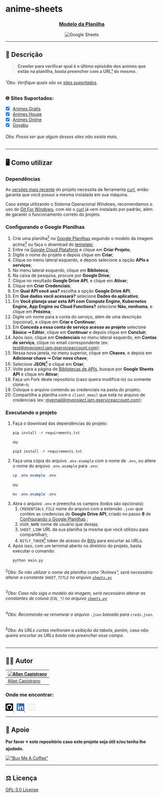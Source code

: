 # anime-sheets

<h3 align="center">
  <a href="https://github.com/AllanCapistrano/anime-sheets/releases/tag/1.0" target="_blank">Modelo da Planilha</a>
</h3>
<p align="center">
  <img src="https://i.imgur.com/b46LpT2.png" alt="Google Sheets">
</p>

---

## 📖 Descrição

> **Crawler para verificar qual é o último episódio dos animes que estão na planilha, basta preencher com a URL[¹](#obs-verifique-quais-são-os-sites-suportados) do mesmo.**

###### ¹Obs: Verifique quais são os [sites suportados](#-sites-suportados).

### 🌐 Sites Suportados:

- [x] [Animes Gratis](https://animesgratis.org)
- [x] [Animes House](https://animeshouse.net/)
- [x] [Animes Online](https://animesonline.nz/)
- [x] [Goyabu](https://goyabu.com/)

###### Obs: Possa ser que algum desses sites não exista mais.
---

## 🖥️ Como utilizar

### Dependências 

As [versões mais recente](https://github.com/AllanCapistrano/anime-sheets/tree/v1.1.1) do projeto necessita da ferramenta [curl](https://curl.se/download.html), então garanta que você possui a mesma instalada em sua máquina.

Caso esteja utilizando o Sistema Operacional *Windows*, recomendamos o uso do [Git For Windows](https://gitforwindows.org/), com ele o [curl](https://curl.se/download.html) já vem instalado por padrão, além de garantir o funcionamento correto do projeto.


### Configurando o Google Planilhas

1. Crie uma planilha[<sup>2</sup>](#2obs-se-não-utilizar-o-nome-da-planilha-como-animes-será-necessário-alterar-a-constante-sheet_title-no-arquivo-sheetspy) no [Google Planilhas](https://www.google.com/sheets/about/) seguindo o modelo da imagem acima[<sup>3</sup>](#3obs-caso-não-siga-o-modelo-da-imagem-será-necessário-alterar-as-constantes-de-coluna-col_-no-arquivo-sheetspy) ou faça o download do [template](https://github.com/AllanCapistrano/anime-sheets/releases/tag/1.0);
2. Entre na [Google Cloud Plataform](https://console.cloud.google.com) e clique em **Criar Projeto**;
3. Digite o nome do projeto e depois clique em **Criar**;
4. Clique no menu lateral esquerdo, e depois selecione a opção **APIs e serviços**;
5. No menu lateral esquerdo, clique em **Biblioteca**;
6. Na caixa de pesquisa, procure por **Google Drive**;
7. Clique no resultado **Google Drive API**, e clique em **Ativar**;
8. Clique em **Criar Credenciais**;
9. Em **Qual API você usa?** escolha a opção **Google Drive API**;
10. Em **Que dados você acessará?** selecione **Dados do aplicativo**;
11. Em **Você planeja usar esta API com Compute Engine, Kubernetes Engine, App Engine ou Cloud Functions?** selecione **Não, nenhuma**, e clique em **Próxima**;
12. Digite um nome para a conta do serviço, além de uma descrição (opcional), e clique em **Criar e Continuar**;
13. Em **Conceda a essa conta de serviço acesso ao projeto** selecione **Básico ➞ Editor**, clique em **Continuar** e depois clique em **Concluir**;
14. Após isso, clique em **Credenciais** no menu lateral esquerdo, em **Contas de serviço**, clique no email correspondente (ex: test@myproject.iam.gserviceaccount.com);
15. Nessa nova janela, no menu superior, clique em **Chaves**, e depois em **Adicionar chave ➞ Criar nova chave**;
16. Selecione **JSON**[<sup>4</sup>](#4obs-recomenda-se-renomear-o-arquivo-json-baixado-para-credsjson) e clique em **Criar**;
17. Volte para a página de [Bibliotecas de APIs](https://console.cloud.google.com/apis/library), busque por **Google Sheets API** e clique em **Ativar**;
18. Faça um Fork deste repositório (caso queira modificá-lo) ou somente clone-o;
19. Coloque o arquivo contendo as credenciais na pasta do projeto;
20. Compartilhe a planilha com o `client_email` que está no arquivo de credenciais (ex: myemail@myproject.iam.gserviceaccount.com);

### Executando o projeto

1. Faça o download das dependências do projeto:
   ```powershell
   pip install -r requirements.txt
   ```
   ou
   ```powershell
   pip3 install -r requirements.txt
   ```
2. Faça uma cópia do arquivo `.env.example` com o nome de `.env`, ou altere o nome do arquivo `.env.example` para `.env`:
   ```powershell
   cp .env.example .env
   ```
   ou
   ```powershell
   mv .env.example .env
   ```
3. Abra o arquivo `.env` e preencha os campos (todos são opcionais):
   1. `CREDENTIALS_FILE` nome do arquivo com a extensão `.json` que contém as credencias do **Google Drive API**, criado no passo **8** de [Configurando o Google Planilhas](#configurando-o-google-planilhas) ;
   2. `USER_NAME` nome de usuário que deseja;
   3. `SHEET_LINK` URL da sua planilha (a mesma que você utilizou para compartilhar);
   4. `BITLY_TOKEN`[<sup>5</sup>](#5obs-as-urls-curtas-melhoram-a-exibição-da-tabela-porém-caso-não-queira-encurtar-as-urls-basta-não-preencher-esse-campo) token de acesso do [Bitly](https://bitly.com/) para encurtar as URLs.
4. Após isso, com um terminal aberto no diretório do projeto, basta executar o comando:
   ```powershell
   python main.py
   ```

###### <sup>2</sup>Obs: Se não utilizar o nome da planilha como "Animes", será necessário alterar a constante `SHEET_TITLE` no arquivo [`sheets.py`](https://github.com/AllanCapistrano/anime-sheets/blob/main/sheets.py)

###### <sup>3</sup>Obs: Caso não siga o modelo da imagem, será necessário alterar as constantes de coluna (`COL_*`) no arquivo [`sheets.py`](https://github.com/AllanCapistrano/anime-sheets/blob/main/sheets.py)

###### <sup>4</sup>Obs: Recomenda-se renomear o arquivo `.json` baixado para `creds.json`.

###### <sup>5</sup>Obs: As URLs curtas melhoram a exibição da tabela, porém, caso não queira encurtar as URLs basta não preencher esse campo.

---

## 👨‍💻 Autor

| [![Allan Capistrano](https://github.com/AllanCapistrano.png?size=100)](https://github.com/AllanCapistrano) |
| ---------------------------------------------------------------------------------------------------------- |
| [Allan Capistrano](https://github.com/AllanCapistrano)                                                     |

<p>
    <h3>Onde me encontrar:</h3>
    <a href="https://github.com/AllanCapistrano">
        <img src="https://github.com/AllanCapistrano/AllanCapistrano/blob/master/assets/github-square-brands.png" alt="Github icon" width="5%">
    </a>
    &nbsp
    <a href="https://www.linkedin.com/in/allancapistrano/">
        <img src="https://github.com/AllanCapistrano/AllanCapistrano/blob/master/assets/linkedin-brands.png" alt="Linkedin icon" width="5%">
    </a> 
    &nbsp
    <a href="https://mail.google.com/mail/u/0/?view=cm&fs=1&tf=1&source=mailto&to=asantos@ecomp.uefs.br">
        <img src="https://github.com/AllanCapistrano/AllanCapistrano/blob/master/assets/envelope-square-solid.png" alt="Email icon" width="5%">
    </a>
</p>

---

## 🙏 Apoie

**Por favor ⭐️ este repositório caso este projeto seja útil e/ou tenha lhe ajudado.**

[!["Buy Me A Coffee"](https://www.buymeacoffee.com/assets/img/custom_images/orange_img.png)](https://www.buymeacoffee.com/allancapistrano)

---

## ⚖️ Licença

[GPL-3.0 License](./LICENSE)
